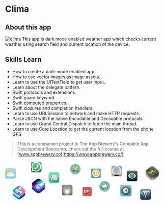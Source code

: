 


#  Clima
## About this app
![clima](https://github.com/nitishpoonia/weatherApp/assets/56960128/04725d85-3c36-4dcc-a3f9-7f5c06bee6e7)
This app is dark mode enabled weather app which checks current weather using search field and current location of the device.

## Skills Learn


* How to create a dark-mode enabled app.
* How to use vector images as image assets.
* Learn to use the UITextField to get user input. 
* Learn about the delegate pattern.
* Swift protocols and extensions. 
* Swift guard keyword. 
* Swift computed properties.
* Swift closures and completion handlers.
* Learn to use URLSession to network and make HTTP requests.
* Parse JSON with the native Encodable and Decodable protocols. 
* Learn to use Grand Central Dispatch to fetch the main thread.
* Learn to use Core Location to get the current location from the phone GPS. 



>This is a companion project to The App Brewery's Complete App Development Bootcamp, check out the full course at [www.appbrewery.co](https://www.appbrewery.co/)

![End Banner](Documentation/readme-end-banner.png)
